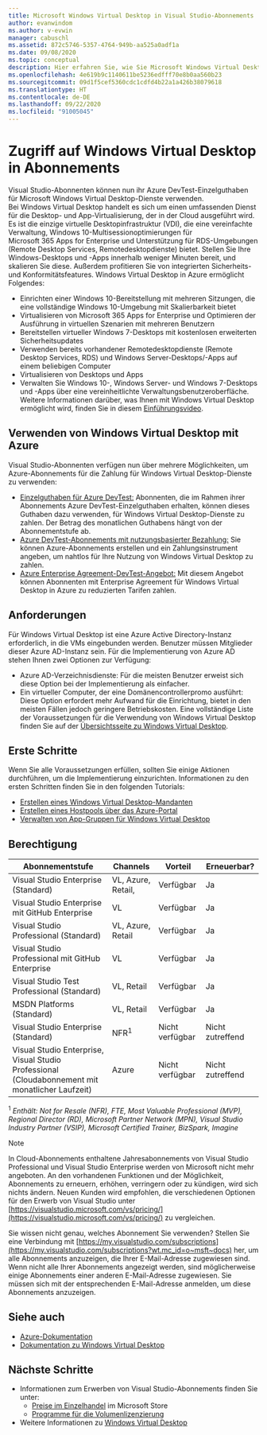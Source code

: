 ```yaml
---
title: Microsoft Windows Virtual Desktop in Visual Studio-Abonnements | Microsoft-Dokumentation
author: evanwindom
ms.author: v-evwin
manager: cabuschl
ms.assetid: 872c5746-5357-4764-949b-aa525a0adf1a
ms.date: 09/08/2020
ms.topic: conceptual
description: Hier erfahren Sie, wie Sie Microsoft Windows Virtual Desktop über Ihr Visual Studio-Abonnement nutzen können.
ms.openlocfilehash: 4e619b9c1140611be5236edfff70e8b0aa560b23
ms.sourcegitcommit: 09d1f5cef5360cdc1cdfd4b22a1a426b38079618
ms.translationtype: HT
ms.contentlocale: de-DE
ms.lasthandoff: 09/22/2020
ms.locfileid: "91005045"
---
```

# <a name="access-windows-virtual-desktop-in-subscriptions"></a>Zugriff auf Windows Virtual Desktop in Abonnements 
Visual Studio-Abonnenten können nun ihr Azure DevTest-Einzelguthaben für Microsoft Windows Virtual Desktop-Dienste verwenden.  
Bei Windows Virtual Desktop handelt es sich um einen umfassenden Dienst für die Desktop- und App-Virtualisierung, der in der Cloud ausgeführt wird. Es ist die einzige virtuelle Desktopinfrastruktur (VDI), die eine vereinfachte Verwaltung, Windows 10-Multisessionoptimierungen für Microsoft 365 Apps for Enterprise und Unterstützung für RDS-Umgebungen (Remote Desktop Services, Remotedesktopdienste) bietet. Stellen Sie Ihre Windows-Desktops und -Apps innerhalb weniger Minuten bereit, und skalieren Sie diese. Außerdem profitieren Sie von integrierten Sicherheits- und Konformitätsfeatures.
Windows Virtual Desktop in Azure ermöglicht Folgendes:
- Einrichten einer Windows 10-Bereitstellung mit mehreren Sitzungen, die eine vollständige Windows 10-Umgebung mit Skalierbarkeit bietet
- Virtualisieren von Microsoft 365 Apps for Enterprise und Optimieren der Ausführung in virtuellen Szenarien mit mehreren Benutzern
- Bereitstellen virtueller Windows 7-Desktops mit kostenlosen erweiterten Sicherheitsupdates
- Verwenden bereits vorhandener Remotedesktopdienste (Remote Desktop Services, RDS) und Windows Server-Desktops/-Apps auf einem beliebigen Computer
- Virtualisieren von Desktops und Apps
- Verwalten Sie Windows 10-, Windows Server- und Windows 7-Desktops und -Apps über eine vereinheitlichte Verwaltungsbenutzeroberfläche. Weitere Informationen darüber, was Ihnen mit Windows Virtual Desktop ermöglicht wird, finden Sie in diesem [Einführungsvideo](/azure/virtual-desktop/overview).

## <a name="use-windows-virtual-desktop-with-azure"></a>Verwenden von Windows Virtual Desktop mit Azure 
Visual Studio-Abonnenten verfügen nun über mehrere Möglichkeiten, um Azure-Abonnements für die Zahlung für Windows Virtual Desktop-Dienste zu verwenden:
- [Einzelguthaben für Azure DevTest:](vs-azure.md)  Abonnenten, die im Rahmen ihrer Abonnements Azure DevTest-Einzelguthaben erhalten, können dieses Guthaben dazu verwenden, für Windows Virtual Desktop-Dienste zu zahlen.  Der Betrag des monatlichen Guthabens hängt von der Abonnementstufe ab.
- [Azure DevTest-Abonnements mit nutzungsbasierter Bezahlung:](vs-azure-payg.md)  Sie können Azure-Abonnements erstellen und ein Zahlungsinstrument angeben, um nahtlos für Ihre Nutzung von Windows Virtual Desktop zu zahlen. 
- [Azure Enterprise Agreement-DevTest-Angebot:](azure-ea-devtest.md)  Mit diesem Angebot können Abonnenten mit Enterprise Agreement für Windows Virtual Desktop in Azure zu reduzierten Tarifen zahlen. 

## <a name="requirements"></a>Anforderungen
Für Windows Virtual Desktop ist eine Azure Active Directory-Instanz erforderlich, in die VMs eingebunden werden.  Benutzer müssen Mitglieder dieser Azure AD-Instanz sein.  Für die Implementierung von Azure AD stehen Ihnen zwei Optionen zur Verfügung:
- Azure AD-Verzeichnisdienste:  Für die meisten Benutzer erweist sich diese Option bei der Implementierung als einfacher.
- Ein virtueller Computer, der eine Domänencontrollerpromo ausführt:  Diese Option erfordert mehr Aufwand für die Einrichtung, bietet in den meisten Fällen jedoch geringere Betriebskosten.
Eine vollständige Liste der Voraussetzungen für die Verwendung von Windows Virtual Desktop finden Sie auf der [Übersichtsseite zu Windows Virtual Desktop](/azure/virtual-desktop/overview#requirements). 

## <a name="get-started"></a>Erste Schritte 
Wenn Sie alle Voraussetzungen erfüllen, sollten Sie einige Aktionen durchführen, um die Implementierung einzurichten.  Informationen zu den ersten Schritten finden Sie in den folgenden Tutorials:
- [Erstellen eines Windows Virtual Desktop-Mandanten](/azure/virtual-desktop/virtual-desktop-fall-2019/tenant-setup-azure-active-directory)
- [Erstellen eines Hostpools über das Azure-Portal](/azure/virtual-desktop/create-host-pools-azure-marketplace)
- [Verwalten von App-Gruppen für Windows Virtual Desktop](/azure/virtual-desktop/manage-app-groups)

## <a name="eligibility"></a>Berechtigung
| Abonnementstufe                                                 |     Channels                                            | Vorteil                                                          | Erneuerbar?    |
|--------------------------------------------------------------------|---------------------------------------------------------|------------------------------------------------------------------|---------------|
| Visual Studio Enterprise (Standard)   | VL, Azure, Retail, | Verfügbar|  Ja          |
| Visual Studio Enterprise mit GitHub Enterprise  | VL | Verfügbar|  Ja          |
| Visual Studio Professional (Standard) | VL, Azure, Retail                                       | Verfügbar                                                             |  Ja             |
| Visual Studio Professional mit GitHub Enterprise | VL                                       | Verfügbar                                        |  Ja           |
| Visual Studio Test Professional (Standard)                         | VL, Retail                                              | Verfügbar|  Ja          |
| MSDN Platforms (Standard)                                          | VL, Retail                                              | Verfügbar                                         |  Ja          |
| Visual Studio Enterprise (Standard)  | NFR<sup>1</sup> |Nicht verfügbar  | Nicht zutreffend |
| Visual Studio Enterprise, Visual Studio Professional (Cloudabonnement mit monatlicher Laufzeit) | Azure | Nicht verfügbar | Nicht zutreffend |

<sup>1</sup> *Enthält:  Not for Resale (NFR), FTE, Most Valuable Professional (MVP), Regional Director (RD), Microsoft Partner Network (MPN), Visual Studio Industry Partner (VSIP), Microsoft Certified Trainer, BizSpark, Imagine*

> [!NOTE]
> In Cloud-Abonnements enthaltene Jahresabonnements von Visual Studio Professional und Visual Studio Enterprise werden von Microsoft nicht mehr angeboten. An den vorhandenen Funktionen und der Möglichkeit, Abonnements zu erneuern, erhöhen, verringern oder zu kündigen, wird sich nichts ändern. Neuen Kunden wird empfohlen, die verschiedenen Optionen für den Erwerb von Visual Studio unter [https://visualstudio.microsoft.com/vs/pricing/](https://visualstudio.microsoft.com/vs/pricing/) zu vergleichen.

Sie wissen nicht genau, welches Abonnement Sie verwenden?  Stellen Sie eine Verbindung mit [https://my.visualstudio.com/subscriptions](https://my.visualstudio.com/subscriptions?wt.mc_id=o~msft~docs) her, um alle Abonnements anzuzeigen, die Ihrer E-Mail-Adresse zugewiesen sind. Wenn nicht alle Ihrer Abonnements angezeigt werden, sind möglicherweise einige Abonnements einer anderen E-Mail-Adresse zugewiesen.  Sie müssen sich mit der entsprechenden E-Mail-Adresse anmelden, um diese Abonnements anzuzeigen.

## <a name="see-also"></a>Siehe auch
- [Azure-Dokumentation](/azure/)
- [Dokumentation zu Windows Virtual Desktop](/azure/virtual-desktop/)

## <a name="next-steps"></a>Nächste Schritte
-   Informationen zum Erwerben von Visual Studio-Abonnements finden Sie unter:
     - [Preise im Einzelhandel](https://visualstudio.microsoft.com/vs/pricing/) im Microsoft Store
     - [Programme für die Volumenlizenzierung](https://www.microsoft.com/licensing/default)
-   Weitere Informationen zu [Windows Virtual Desktop](/azure/virtual-desktop/overview)